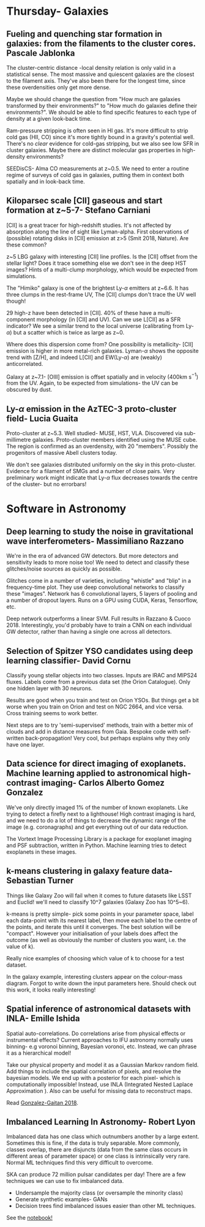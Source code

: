 # Thursday- Galaxies

##  Fueling and quenching star formation in galaxies: from the filaments to the cluster cores. Pascale Jablonka 

The cluster-centric distance -local density relation is only valid in a statistical sense. The most massive and quiescent galaxies are the closest to the filament axis. They've also been there for the longest time, since these overdensities only get more dense. 

Maybe we should change the question from "How much are galaxies transformed by their environments?" to "How much do galaxies define their environments?". We should be able to find specific features to each type of density at a given look-back time. 

Ram-pressure stripping is often seen in HI gas. It's more difficult to strip cold gas (HII, CO) since it's more tightly bound in a gravity's potential well. There's no _clear_ evidence for cold-gas stripping, but we also see low SFR in cluster galaxies. Maybe there are distinct molecular gas properties in high-density environments?

SEEDisCS- Alma CO measurements at z~0.5. We need to enter a routine regime of surveys of cold gas in galaxies, putting them in context both spatially and in look-back time. 

## Kiloparsec scale [CII] gaseous and start formation at z~5-7- Stefano Carniani

[CII] is a great tracer for high-redshift studies. It's not affected by absorption along the line of sight like Lyman-alpha. First observations of (possible) rotating disks in [CII] emission at z>5 (Smit 2018, Nature). Are these common? 

z~5 LBG galaxy with interesting [CII] line profiles. Is the [CII] offset from the stellar light? Does it trace something else we don't see in the deep HST images? Hints of a multi-clump morphology, which would be expected from simulations. 

The "Himiko" galaxy is one of the brightest Ly-$\alpha$ emitters at z~6.6. It has three clumps in the rest-frame UV, The [CII] clumps don't trace the UV well though!  

29 high-z have been detected in [CII]. 40% of these have a multi-component morphology (in [CII] and UV). Can we use L[CII] as a SFR indicator? We see a similar trend to the local universe (calibrating from Ly-$\alpha$) but a scatter which is twice as large as z~0. 

Where does this dispersion come from? One possibility is metallicity- [CII] emission is higher in more metal-rich galaxies. Lyman-$\alpha$ shows the opposite trend with [Z/H], and indeed L[CII] and EW(Ly-$\alpha$) are (weakly) anticorrelated. 

Galaxy at z~7.1- [OIII] emission is offset spatially and in velocity (400km s$^{-1}$) from the UV. Again, to be expected from simulations- the UV can be obscured by dust. 

## Ly-$\alpha$ emission in the AzTEC-3 proto-cluster field- Lucia Guaita

Proto-cluster at z~5.3. Well studied- MUSE, HST, VLA. Discovered via sub-millimetre galaxies. Proto-cluster members identified using the MUSE cube. The region is confirmed as an overdensity, with 20 "members". Possibly the progenitors of massive Abell clusters today. 

We don't see galaxies distributed uniformly on the sky in this proto-cluster. Evidence for a filament of SMGs and a number of close pairs. Very preliminary work might indicate that Ly-$\alpha$ flux decreases towards the centre of the cluster- but no errorbars! 

# Software in Astronomy

##  Deep learning to study the noise in gravitational wave interferometers- Massimiliano Razzano

We're in the era of advanced GW detectors. But more detectors and sensitivity leads to more noise too! We need to detect and classify these glitches/noise sources as quickly as possible. 

Glitches come in a number of varieties, including "whistle" and "blip" in a frequency-time plot. They use deep convolutional networks to classify these "images". Network has 6 convolutional layers, 5 layers of pooling and a number of dropout layers. Runs on a GPU using CUDA, Keras, Tensorflow, etc. 

Deep network outperforms a linear SVM. Full results in Razzano & Cuoco 2018. Interestingly, you'd probably have to train a CNN on each individual GW detector, rather than having a single one across all detectors. 

## Selection of Spitzer YSO candidates using deep learning classifier- David Cornu

Classify young stellar objects into two classes. Inputs are IRAC and MIPS24 fluxes. Labels come from a previous data set (the Orion Catalogue). Only one hidden layer with 30 neurons. 

Results are good when you train and test on Orion YSOs. But things get a bit worse when you train on Orion and test on NGC 2664, and vice versa. Cross training seems to work better. 

Next steps are to try 'semi-supervised' methods, train with a better mix of clouds and add in distance measures from Gaia. Bespoke code with self-written back-propagation! Very cool, but perhaps explains why they only have one layer. 

## Data science for direct imaging of exoplanets. Machine learning applied to astronomical high-contrast imaging- Carlos Alberto Gomez Gonzalez

We've only directly imaged 1% of the number of known exoplanets. Like trying to detect a firefly next to a lighthouse! High contrast imaging is hard, and we need to do a lot of things to decrease the dynamic range of the image (e.g. coronagraphs) and get everything out of our data reduction.

The Vortext Image Processing Library is a package for exoplanet imaging and PSF subtraction, written in Python. Machine learning tries to detect exoplanets in these images. 

## k-means clustering in galaxy feature data- Sebastian Turner

Things like Galaxy Zoo will fail when it comes to future datasets like LSST and Euclid! we'll need to classify 10^7 galaxies (Galaxy Zoo has 10^5~6). 

k-means is pretty simple- pick some points in your parameter space, label each data-point with its nearest label, then move each label to the centre of the points, and iterate this until it converges. The best solution will be "compact". However your initialisation of your labels does affect the outcome (as well as obviously the number of clusters you want, i.e. the value of k).

Really nice examples of choosing which value of k to choose for a test dataset. 

In the galaxy example, interesting clusters appear on the colour-mass diagram. Forgot to write down the input parameters here. Should check out this work, it looks really interesting!

## Spatial inference of astronomical datasets with INLA- Emille Ishida

Spatial auto-correlations. Do correlations arise from physical effects or instrumental effects? Current approaches to IFU astronomy normally uses binning- e.g voronoi binning, Bayesian voronoi, etc. Instead, we can phrase it as a hierarchical model!

Take our physical property and model it as a Gaussian Markov random field. Add things to include the spatial correlation of pixels, and resolve the bayesian models. We end up with a posterior for each pixel- which is computationally impossible! Instead, use INLA (Integrated Nested Laplace Approximation ). Also can be useful for missing data to reconstruct maps. 

Read [Gonzalez-Gaitan 2018](https://arxiv.org/pdf/1802.06280.pdf). 

## Imbalanced Learning In Astronomy- Robert Lyon

Imbalanced data has one class which outnumbers another by a large extent. Sometimes this is fine, if the data is truly separable. More commonly, classes overlap, there are disjuncts (data from the same class occurs in different areas of parameter space) or one class is intrinsically very rare. Normal ML techniques find this very difficult to overcome. 

SKA can produce 72 million pulsar candidates per day! There are a few techniques we can use to fix imbalanced data. 

* Undersample the majority class (or oversample the minority class)
* Generate synthetic examples- GANs
* Decision trees find imbalanced issues easier than other ML techniques. 

See the [notebook!](https://zenodo.org/record/1212631)

